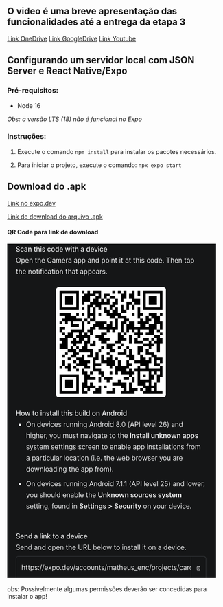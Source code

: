 ## O video é uma breve apresentação das funcionalidades até a entrega da etapa 3
<a href="https://1drv.ms/u/s!AnmNHrrnRnlaxpgqDUgUURwKGy0bog?e=FDj9Jw">Link OneDrive</a>
<a href="https://drive.google.com/file/d/1GLNR2GWRef4z3Fzz0dEAiFS4IC1qYT0_/view?usp=sharing">Link GoogleDrive</a>
<a href="https://youtu.be/URLSI9Hrnfo">Link Youtube</a>



## Configurando um servidor local com JSON Server e React Native/Expo

### Pré-requisitos:
- Node 16

*Obs: a versão LTS (18) não é funcional no Expo*

### Instruções:
1. Execute o comando ```npm install``` para instalar os pacotes necessários.


2. Para iniciar o projeto, execute o comando: ```npx expo start```


  

## Download do .apk

<a href="https://expo.dev/accounts/matheus_enc/projects/cardappio/builds/06211dc3-a652-4cf9-b5a9-eb9648aae9bd">Link no expo.dev</a>

<a href="https://github.com/ICEI-PUC-Minas-PMV-ADS/pmv-ads-2023-1-e3-proj-mov-t3-grupo3/blob/main/docs/arquivos/cardappio.apk">Link de download do arquivo .apk</a>

#### QR Code para link de download
![qr-code-expo](https://github.com/ICEI-PUC-Minas-PMV-ADS/pmv-ads-2023-1-e3-proj-mov-t3-grupo3/blob/main/docs/img/qrcode-expo.png)

obs: Possivelmente algumas permissões deverão ser concedidas para instalar o app!
